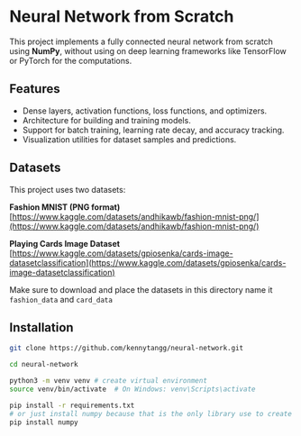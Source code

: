 # Neural Network from Scratch

This project implements a fully connected neural network from scratch using **NumPy**, without using on deep learning frameworks like TensorFlow or PyTorch for the computations.

## Features
- Dense layers, activation functions, loss functions, and optimizers.
- Architecture for building and training models.
- Support for batch training, learning rate decay, and accuracy tracking.
- Visualization utilities for dataset samples and predictions.

## Datasets
This project uses two datasets:

**Fashion MNIST (PNG format)**  
   [https://www.kaggle.com/datasets/andhikawb/fashion-mnist-png/](https://www.kaggle.com/datasets/andhikawb/fashion-mnist-png/)

**Playing Cards Image Dataset**  
   [https://www.kaggle.com/datasets/gpiosenka/cards-image-datasetclassification](https://www.kaggle.com/datasets/gpiosenka/cards-image-datasetclassification)

Make sure to download and place the datasets in this directory name it `fashion_data` and `card_data`

## Installation
```bash
git clone https://github.com/kennytangg/neural-network.git

cd neural-network

python3 -m venv venv # create virtual environment
source venv/bin/activate  # On Windows: venv\Scripts\activate

pip install -r requirements.txt 
# or just install numpy because that is the only library use to create neural network, the rest are in notebook
pip install numpy
